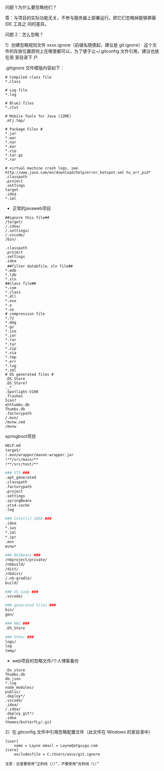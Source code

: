 
问题 1:为什么要忽略他们？

答：与项目的实际功能无关，不参与服务器上部署运行。把它们忽略掉能够屏蔽 IDE 工具之 间的差异。 

问题 2：怎么忽略？ 

1）创建忽略规则文件 xxxx.ignore（前缀名随便起，建议是 git.ignore） 这个文件的存放位置原则上在哪里都可以，为了便于让~/.gitconfig 文件引用，建议也放在用 家目录下 户

.gitignore 文件模版内容如下：
```shell
# Compiled class file 
*.class

# Log file 
*.log 

# BlueJ files 
*.ctxt 

# Mobile Tools for Java (J2ME) 
.mtj.tmp/ 

# Package Files # 
*.jar 
*.war 
*.nar 
*.ear 
*.zip 
*.tar.gz 
*.rar 

# virtual machine crash logs, see http://www.java.com/en/download/help/error_hotspot.xml hs_err_pid* 
.classpath 
.project 
.settings 
target 
.idea 
*.iml
```

- 正常的javaweb项目
```shell
##ignore this file##
/target/
/.idea/
/.settings/
/.vscode/
/bin/

.classpath
.project
.settings
.idea
 ##filter databfile、sln file##
*.mdb
*.ldb
*.sln
##class file##
*.com
*.class
*.dll
*.exe
*.o
*.so
# compression file
*.7z
*.dmg
*.gz
*.iso
*.jar
*.rar
*.tar
*.zip
*.via
*.tmp
*.err
*.log
*.iml
# OS generated files #
.DS_Store
.DS_Store?
._*
.Spotlight-V100
.Trashes
Icon?
ehthumbs.db
Thumbs.db
.factorypath
/.mvn/
/mvnw.cmd
/mvnw
```

springboot项目
```bash
HELP.md
target/
!.mvn/wrapper/maven-wrapper.jar
!**/src/main/**
!**/src/test/**

### STS ###
.apt_generated
.classpath
.factorypath
.project
.settings
.springBeans
.sts4-cache
.log

### IntelliJ IDEA ###
.idea
*.iws
*.iml
*.ipr
.mvn
mvnw*

### NetBeans ###
/nbproject/private/
/nbbuild/
/dist/
/nbdist/
/.nb-gradle/
build/

### VS Code ###
.vscode/

### generated files ###
bin/
gen/

### MAC ###
.DS_Store

### Other ###
logs/
log
temp/
```

- web项目的忽略文件/个人博客备份
```
.Ds_store
Thumbs.db
db.json
*.log
node_modules/
public/
.deploy*/
.vscode/
.idea/
/.idea/
.deploy_git*/
.idea
themes/butterfLy/.git
```



2）在.gitconfig 文件中引用忽略配置文件（此文件在 Windows 的家目录中）
```shell
[user] 
	name = Layne email = Layne@atguigu.com 
[core] 
	excludesfile = C:/Users/asus/git.ignore 
```

`注意：这里要使用“正斜线（/）”，不要使用“反斜线（\）”`